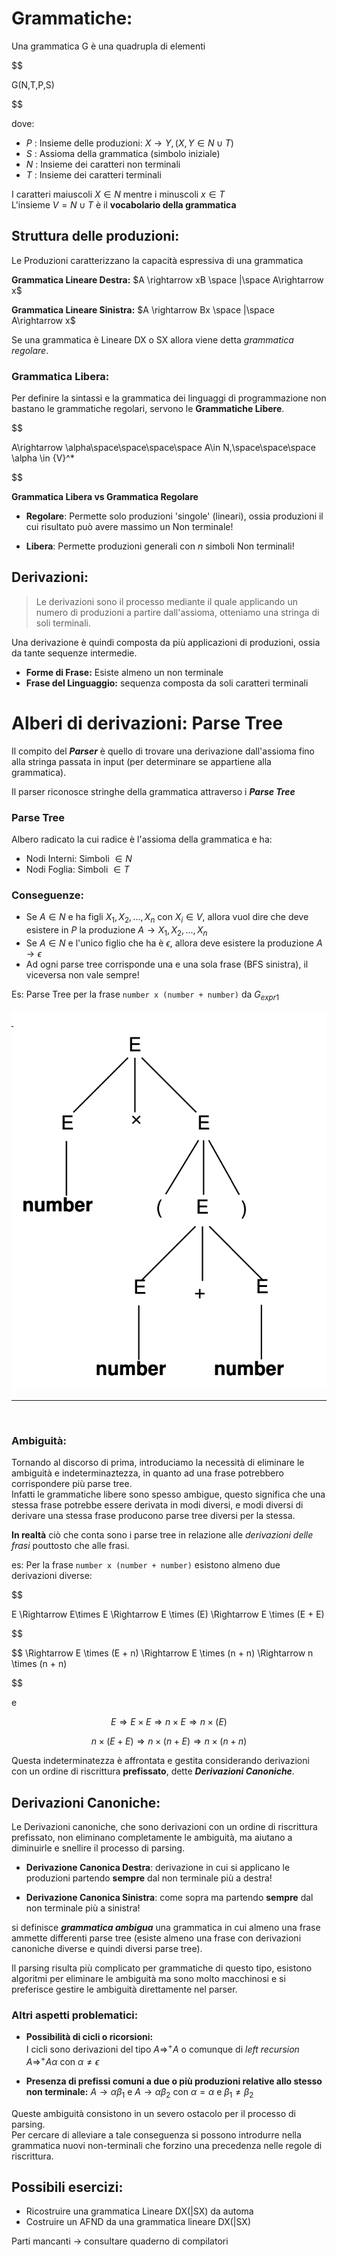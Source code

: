 # Grammatiche:

Una grammatica G è una quadrupla di elementi

$$

G(N,T,P,S)

$$

dove:
- $P$ : Insieme delle produzioni: $X\rightarrow Y, (X,Y \in N\cup T)$
- $S$ : Assioma della grammatica (simbolo iniziale)
- $N$ : Insieme dei caratteri non terminali 
- $T$ : Insieme dei caratteri terminali   

I caratteri maiuscoli $X \in N$ mentre i minuscoli $x\in T$  
L'insieme $V = N\cup T$ è il **vocabolario della grammatica**


## Struttura delle produzioni:

Le Produzioni caratterizzano la capacità espressiva di una grammatica

**Grammatica Lineare Destra:** $A \rightarrow xB \space |\space A\rightarrow x$

**Grammatica Lineare Sinistra:** $A \rightarrow Bx \space |\space A\rightarrow x$

Se una grammatica è Lineare DX o SX allora viene detta _grammatica regolare_.  

### Grammatica Libera:  

Per definire la sintassi e la grammatica dei linguaggi di programmazione non bastano le grammatiche regolari, servono le **Grammatiche Libere**.  

$$

A\rightarrow \alpha\space\space\space\space   A\in N,\space\space\space \alpha \in {V}^*

$$


**Grammatica Libera vs Grammatica Regolare**

- **Regolare**: Permette solo produzioni 'singole' (lineari), ossia produzioni il cui risultato può avere massimo un Non terminale!

- **Libera**: Permette produzioni generali con $n$ simboli Non terminali!


## Derivazioni:

>Le derivazioni sono il processo mediante il quale applicando un numero di produzioni a partire dall'assioma, otteniamo una stringa di soli terminali. 
>

Una derivazione è quindi composta da più applicazioni di produzioni, ossia da tante sequenze intermedie.  

- **Forme di Frase:** Esiste almeno un non terminale 
- **Frase del Linguaggio:** sequenza composta da soli caratteri terminali

# Alberi di derivazioni: Parse Tree

Il compito del ***Parser*** è quello di trovare una derivazione dall'assioma fino alla stringa passata in input (per determinare se appartiene alla grammatica).  

Il parser riconosce stringhe della grammatica attraverso i ***Parse Tree***

### Parse Tree
Albero radicato la cui radice è l'assioma della grammatica e ha:
- Nodi Interni: Simboli $\in N$
- Nodi Foglia: Simboli $\in T$

### Conseguenze:

- Se $A\in N$ e ha figli $X_1,X_2,...,X_n$ con $X_i\in V$, allora vuol dire che deve esistere in $P$ la produzione $A\rightarrow X_1,X_2,...,X_n$
- Se $A\in N$ e l'unico figlio che ha è $\epsilon$, allora deve esistere la produzione $A\rightarrow\epsilon$
- Ad ogni parse tree corrisponde una e una sola frase (BFS sinistra), il viceversa non vale sempre!


Es: Parse Tree per la frase `number x (number + number)` da $G_{expr1}$

![](../../images/ParseTreeG1.png)


---

<br>

### Ambiguità: 

Tornando al discorso di prima, introduciamo la necessità di eliminare le ambiguità e indeterminaztezza, in quanto ad una frase potrebbero corrispondere più parse tree.  
Infatti le grammatiche libere sono spesso ambigue, questo significa che una stessa frase potrebbe essere derivata in modi diversi, e modi diversi di derivare una stessa frase producono parse tree diversi per la stessa.  

**In realtà** ciò che conta sono i parse tree in relazione alle _derivazioni delle frasi_ pouttosto che alle frasi.  

es: Per la frase `number x (number + number)` esistono almeno due derivazioni diverse:

$$

E \Rightarrow E\times E \Rightarrow E \times (E) \Rightarrow E \times (E + E)

$$

$$
\Rightarrow E \times (E + n) \Rightarrow E \times (n + n) 
\Rightarrow n \times (n + n) 

$$


e



$$
E \Rightarrow E \times E \Rightarrow n \times E \Rightarrow n \times (E) 
$$


$$
n \times (E + E) \Rightarrow n \times (n + E) \Rightarrow n \times (n + n)
$$


Questa indeterminatezza è affrontata e gestita considerando derivazioni con un ordine di riscrittura **prefissato**, dette ***Derivazioni Canoniche***.  



## Derivazioni Canoniche:

Le Derivazioni canoniche, che sono derivazioni con un ordine di riscrittura prefissato, non eliminano completamente le ambiguità, ma aiutano a diminuirle e snellire il processo di parsing.

- **Derivazione Canonica Destra**: derivazione in cui si applicano le produzioni partendo **sempre** dal non terminale più a destra!

- **Derivazione Canonica Sinistra**: come sopra ma partendo **sempre** dal non terminale più a sinistra!


si definisce ***grammatica ambigua*** una grammatica in cui almeno una frase ammette differenti parse tree (esiste almeno una frase con derivazioni canoniche diverse e quindi diversi parse tree).  

Il parsing risulta più complicato per grammatiche di questo tipo, esistono algoritmi per eliminare le ambiguità ma sono molto macchinosi e si preferisce gestire le ambiguità direttamente nel parser.  


### Altri aspetti problematici: 

- **Possibilità di cicli o ricorsioni:**  
    I cicli sono derivazioni del tipo $A {\Rightarrow}^+ A$ o comunque di _left recursion_ $A\Rightarrow^+ A\alpha$ con $\alpha \neq \epsilon$

- **Presenza di prefissi comuni a due o più produzioni relative allo stesso non terminale:**
    $A \rightarrow \alpha\beta _1$ e $A \rightarrow \alpha\beta _2$ con $\alpha = \alpha$ e $\beta _1 \neq \beta _2$







Queste ambiguità consistono in un severo ostacolo per il processo di parsing.  
Per cercare di alleviare a tale conseguenza si possono introdurre nella grammatica nuovi non-terminali che forzino una precedenza nelle regole di riscrittura.  

## Possibili esercizi:

- Ricostruire una grammatica Lineare DX(|SX) da automa 
- Costruire un AFND da una grammatica lineare DX(|SX)

Parti mancanti -> consultare quaderno di compilatori 
